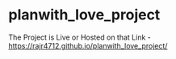 # planwith_love_project
The Project is Live or Hosted on that Link -
 https://rajr4712.github.io/planwith_love_project/
